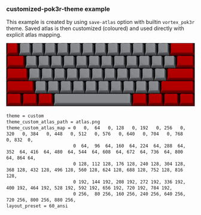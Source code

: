 ### customized-pok3r-theme example

This example is created by using `save-atlas` option with builtin `vortex_pok3r` theme.
Saved atlas is then customized (coloured) and used directly with explicit atlas mapping.

![screenshot](./screenshot.png)

```
theme = custom
theme_custom_atlas_path = atlas.png
theme_custom_atlas_map = 0   0,  64   0, 128   0, 192   0, 256   0, 320   0, 384   0, 448   0, 512   0, 576   0, 640   0, 704   0, 768   0, 832  0,
                         0  64,  96  64, 160  64, 224  64, 288  64, 352  64, 416  64, 480  64, 544  64, 608  64, 672  64, 736  64, 800  64, 864 64,
                         0 128, 112 128, 176 128, 240 128, 304 128, 368 128, 432 128, 496 128, 560 128, 624 128, 688 128, 752 128, 816 128,
                         0 192, 144 192, 208 192, 272 192, 336 192, 400 192, 464 192, 528 192, 592 192, 656 192, 720 192, 784 192,
                         0 256,  80 256, 160 256, 240 256, 640 256, 720 256, 800 256, 880 256,
layout_preset = 60_ansi
```
